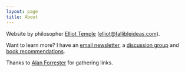 ```yaml
---
layout: page
title: About
---
```


Website by philosopher [Elliot Temple](http://elliottemple.com) ([elliot@fallibleideas.com](mailto:elliot@fallibleideas.com)).

Want to learn more? I have an [email newsletter](http://fallibleideas.com/newsletter), a [discussion group](http://fallibleideas.com/discussion-info) and [book recommendations](http://fallibleideas.com/books).

Thanks to [Alan Forrester](https://conjecturesandrefutations.com) for gathering links.
